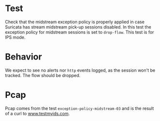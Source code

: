 # Test

Check that the midstream exception policy is properly applied in case Suricata
has stream midstream pick-up sessions disabled. In this test the exception policy
for midstream sessions is set to ``drop-flow``. This test is for IPS mode.

# Behavior

We expect to see no alerts nor ``http`` events logged, as the session won't be
tracked. The flow should be dropped.

# Pcap

Pcap comes from the test ``exception-policy-midstream-03`` and is the result of a
curl to www.testmyids.com.
